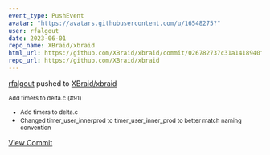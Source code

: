 ```yaml
---
event_type: PushEvent
avatar: "https://avatars.githubusercontent.com/u/16548275?"
user: rfalgout
date: 2023-06-01
repo_name: XBraid/xbraid
html_url: https://github.com/XBraid/xbraid/commit/026782737c31a1418940fb42ab3c9bb934b54ffc
repo_url: https://github.com/XBraid/xbraid
---
```


<a href='https://github.com/rfalgout' target='_blank'>rfalgout</a> pushed to <a href='https://github.com/XBraid/xbraid' target='_blank'>XBraid/xbraid</a>

<small>Add timers to delta.c (#91)

* Add timers to delta.c
* Changed timer_user_innerprod to timer_user_inner_prod to better match naming convention</small>

<a href='https://github.com/XBraid/xbraid/commit/026782737c31a1418940fb42ab3c9bb934b54ffc' target='_blank'>View Commit</a>